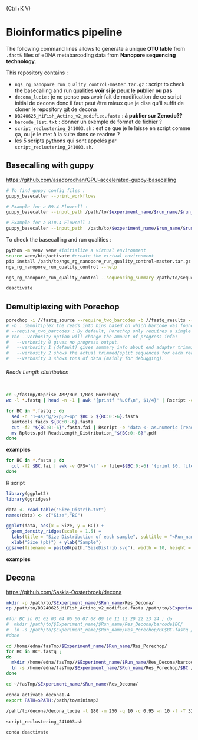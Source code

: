 (Ctrl+K V)
# Bioinformatics pipeline
The following command lines allows to generate a unique **OTU table** from `.fast5` files of eDNA metabarcoding data from **Nanopore sequencing technology**.

This repository contains : 
- `ngs_rg_nanopore_run_quality_control-master.tar.gz` : script to check the basecalling and run qualities **voir si je peux le publier ou pas**
- `decona_lucie` : je ne pense pas avoir fait de modification de ce script initial de decona donc il faut peut être mieux que je dise qu'il suffit de cloner le repository git de decona 
- `DB240625_MiFish_Actino_v2_modified.fasta` : **à publier sur Zenodo??**
- `barcode_list.txt` : donner un exemple de format de fichier ? 
- `script_reclustering_241003.sh` : est ce que je le laisse en script comme ça, ou je le met à la suite dans ce readme ? 
- les 5 scripts pythons qui sont appelés par `script_reclustering_241003.sh`.

## Basecalling with guppy 
https://github.com/asadprodhan/GPU-accelerated-guppy-basecalling
``` bash 
# To find guppy config files : 
guppy_basecaller --print_workflows

# Example for a R9.4 Flowcell :
guppy_basecaller --input_path /path/to/$experiment_name/$run_name/$run_id/fast5_pass/ --save_path $xperiement_name/$run_name/basecalled/ -c /opt/ont/guppy/data/dna_r9.4.1_450bps_sup.cfg -x "cuda:0" --compress_fastq

# Example for a R10.4 Flowcell :
guppy_basecaller --input_path  /path/to/$experiment_name/$run_name/$run_id/fast5/ --save_path $xperiement_name/$run_name/basecalled/ -c /opt/ont/guppy/data/dna_r10.3_450bps_sup.cfg -x "cuda:0" --compress_fastq
```

To check the basecalling and run qualities : 
```bash
python -m venv venv #initialize a virtual environment
source venv/bin/activate #create the virtual environment
pip install /path/to/ngs_rg_nanopore_run_quality_control-master.tar.gz #package installation
ngs_rg_nanopore_run_quality_control --help

ngs_rg_nanopore_run_quality_control --sequencing_summary /path/to/sequencing_summary_*.txt --output_directory /path/to/output/directory/

deactivate
```

## Demultiplexing with Porechop 

```bash 
porechop -i //fastq_source --require_two_barcodes -b //fastq_results --threads 16 --verbosity 2 > output 2>&1
# -b : demultiplex the reads into bins based on which barcode was found
# --require_two_barcodes : By default, Porechop only requires a single barcode match to bin a read. If you use the --require_two_barcodes option, then it will be much more stringent and assess the start and end of the read independently. I.e. to be binned, the start of a read must have a good match for a barcode and the end of the read must also have a good match for the same barcode.
# The --verbosity option will change the amount of progress info:
#   --verbosity 0 gives no progress output.
#   --verbosity 1 (default) gives summary info about end adapter trimming and middle adapter splitting.
#   --verbosity 2 shows the actual trimmed/split sequences for each read (described more below).
#   --verbosity 3 shows tons of data (mainly for debugging).
```
###### Reads Length distribution
```bash 

cd ~/fasTmp/Reprise_AMP/Run_1/Res_Porechop/
wc -l *.fastq | head -n -1 | awk '{printf "%.0f\n", $1/4}' | Rscript -e 'lines <- (readLines ("stdin"));data <- data.frame(NbReads = as.numeric(lines));dotchart(data$NbReads,xlab="Number of reads", labels = c("BC01","BC02","BC03","BC04","BC05","BC06","BC07","BC08","BC09", "BC10", "BC11","BC12", "BC13","BC15","BC23","BC24","none"), main="Number of reads in each barcode file")' ; mv Rplots.pdf DotChart_NbReadsPerBC.pdf

for BC in *.fastq ; do
  sed -n '1~4s/^@/>/p;2~4p' $BC > ${BC:0:-6}.fasta
  samtools faidx ${BC:0:-6}.fasta
  cut -f2 "${BC:0:-6}".fasta.fai | Rscript -e 'data <- as.numeric (readLines ("stdin")); summary(data); data <- data[data<1000]; hist(data, breaks = 500, xlab = "Reads length", main =  "Distribution of reads length")'
  mv Rplots.pdf ReadsLength_Distribution_"${BC:0:-6}".pdf
done
```
**examples**

``` bash
for BC in *.fasta ; do
  cut -f2 $BC.fai | awk -v OFS='\t' -v file=${BC:0:-6} '{print $0, file}' >> Size_Distrib.txt
done
```
R script 
```r
library(ggplot2)
library(ggridges)

data <- read.table("Size_Distrib.txt")
names(data) <- c("Size","BC")

ggplot(data, aes(x = Size, y = BC)) + 
  geom_density_ridges(scale = 1.5) + 
  labs(title = "Size Distribution of each sample", subtitle = "<Run_name>") + 
  xlab("Size (pb)") + ylab("Sample")
ggsave(filename = paste0(path,"SizeDistrib.svg"), width = 10, height = 10)
```
**examples**

## Decona 
https://github.com/Saskia-Oosterbroek/decona
```bash 
mkdir -p /path/to/$Experiment_name/$Run_name/Res_Decona/
cp /path/to/DB240625_MiFish_Actino_v2_modified.fasta /path/to/$Experiment_name/$Run_name/Res_Decona/

#for BC in 01 02 03 04 05 06 07 08 09 10 11 12 20 22 23 24 ; do
#  mkdir /path/to/$Experiment_name/$Run_name/Res_Decona/barcode$BC/ 
#  ln -s /path/to/$Experiment_name/$Run_name/Res_Porechop/BC$BC.fastq /path/to/$Experiment_name/$Run_name/Res_Decona/barcode$BC/
#done 

cd /home/edna/fasTmp/$Experiment_name/$Run_name/Res_Porechop/
for BC in BC*.fastq ; 
do 
  mkdir /home/edna/fasTmp//$Experiment_name/$Run_name/Res_Decona/barcode${BC:2:-6}/ 
  ln -s /home/edna/fasTmp/$Experiment_name/$Run_name/Res_Porechop/$BC /home/edna/fasTmp/$Experiment_name/$Run_name/Res_Decona/barcode${BC:2:-6}/
done 

cd ~/fasTmp/$Experiment_name/$Run_name/Res_Decona/

conda activate decona1.4
export PATH=$PATH:/path/to/minimap2

/paht/to/decona/decona_lucie -l 180 -m 250 -q 10 -c 0.95 -n 10 -f -T 32 -NCAM > output_c95_n10_db240625 2>&1

script_reclustering_241003.sh

conda deactivate
```